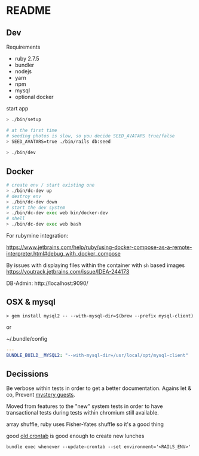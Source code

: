 # README

## Dev

Requirements 

* ruby 2.7.5
* bundler
* nodejs
* yarn 
* npm
* mysql
* optional docker


start app

```bash
> ./bin/setup

# at the first time
# seeding photos is slow, so you decide SEED_AVATARS true/false
> SEED_AVATARS=true ./bin/rails db:seed
 
> ./bin/dev
```

## Docker

```bash
# create env / start existing one
> ./bin/dc-dev up
# destroy env
> ./bin/dc-dev down
# start the dev system
> ./bin/dc-dev exec web bin/docker-dev
# shell
> ./bin/dc-dev exec web bash
```

For rubymine integration:

https://www.jetbrains.com/help/ruby/using-docker-compose-as-a-remote-interpreter.html#debug_with_docker_compose

By issues with displaying files within the container with `sh`
based images https://youtrack.jetbrains.com/issue/IDEA-244173

DB-Admin: http://localhost:9090/

## OSX & mysql

```
> gem install mysql2 -- --with-mysql-dir=$(brew --prefix mysql-client)
```

or

~/.bundle/config
```yaml
---
BUNDLE_BUILD__MYSQL2: "--with-mysql-dir=/usr/local/opt/mysql-client"
```

## Decissions

Be verbose within tests in order to get a better documentation.
Agains let & co, Prevent [mystery guests](https://thoughtbot.com/blog/mystery-guest).


Moved from features to the "new" system tests in order to have transactional tests during tests within chromium still available.

array shuffle, ruby uses Fisher-Yates shuffle so it's a good thing



good [old crontab](https://github.com/javan/whenever) is good enough to create new lunches

`bundle exec whenever --update-crontab --set environment='<RAILS_ENV>'`

